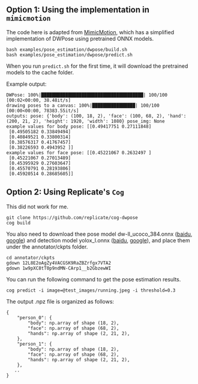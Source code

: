 ## Option 1: Using the implementation in `mimicmotion`

The code here is adapted from [MimicMotion](https://github.com/Tencent/MimicMotion), which has a simplified implementation of DWPose using pretrained ONNX models.

```
bash examples/pose_estimation/dwpose/build.sh
bash examples/pose_estimation/dwpose/predict.sh
```

When you run `predict.sh` for the first time, it will download the pretrained models to the cache folder.

Example output:

```
DWPose: 100%|██████████████████████████████████████| 100/100 [00:02<00:00, 38.48it/s]
drawing poses to a canvas: 100%|████████████████| 100/100 [00:00<00:00, 78383.55it/s]
outputs: pose: {'body': (100, 18, 2), 'face': (100, 68, 2), 'hand': (200, 21, 2), 'height': 1920, 'width': 1080} pose_img: None
example values for body pose: [[0.49417751 0.27111848]
 [0.49505182 0.33849494]
 [0.40849521 0.33800314]
 [0.38576317 0.41767457]
 [0.38226593 0.4943952 ]]
example values for face pose: [[0.45221067 0.2632497 ]
 [0.45221067 0.27013489]
 [0.45395929 0.27603647]
 [0.45570791 0.28193806]
 [0.45920514 0.28685605]]
```

## Option 2: Using Replicate's `Cog`

This did not work for me.

```
git clone https://github.com/replicate/cog-dwpose
cog build
```

You also need to download thee pose model dw-ll_ucoco_384.onnx ([baidu](https://pan.baidu.com/s/1nuBjw-KKSxD_BkpmwXUJiw?pwd=28d7), [google](https://drive.google.com/file/d/12L8E2oAgZy4VACGSK9RaZBZrfgx7VTA2/view?usp=sharing)) and detection model yolox_l.onnx ([baidu](https://pan.baidu.com/s/1fpfIVpv5ypo4c1bUlzkMYQ?pwd=mjdn), [google](https://drive.google.com/file/d/1w9pXC8tT0p9ndMN-CArp1__b2GbzewWI/view?usp=sharing)), and place them under the annotator/ckpts folder.

```
cd annotator/ckpts
gdown 12L8E2oAgZy4VACGSK9RaZBZrfgx7VTA2
gdown 1w9pXC8tT0p9ndMN-CArp1__b2GbzewWI
```

You can run the following command to get the pose estimation results.

```
cog predict -i image=@test_images/running.jpeg -i threshold=0.3
```

The output .npz file is organized as follows:

```
{
    "person_0": {
        "body": np.array of shape (18, 2),
        "face": np.array of shape (68, 2),
        "hands": np.array of shape (2, 21, 2),
    },
    "person_1": {
        "body": np.array of shape (18, 2),
        "face": np.array of shape (68, 2),
        "hands": np.array of shape (2, 21, 2),
    },
   ..
}
```



